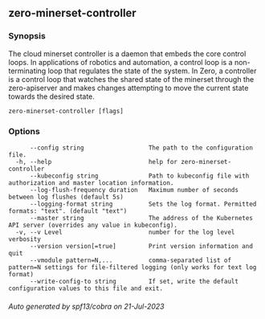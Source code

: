 ## zero-minerset-controller



### Synopsis

The cloud minerset controller is a daemon that embeds
the core control loops. In applications of robotics and
automation, a control loop is a non-terminating loop that regulates the state of
the system. In Zero, a controller is a control loop that watches the shared
state of the minerset through the zero-apiserver and makes changes attempting to move the
current state towards the desired state.

```
zero-minerset-controller [flags]
```

### Options

```
      --config string                  The path to the configuration file.
  -h, --help                           help for zero-minerset-controller
      --kubeconfig string              Path to kubeconfig file with authorization and master location information.
      --log-flush-frequency duration   Maximum number of seconds between log flushes (default 5s)
      --logging-format string          Sets the log format. Permitted formats: "text". (default "text")
      --master string                  The address of the Kubernetes API server (overrides any value in kubeconfig).
  -v, --v Level                        number for the log level verbosity
      --version version[=true]         Print version information and quit
      --vmodule pattern=N,...          comma-separated list of pattern=N settings for file-filtered logging (only works for text log format)
      --write-config-to string         If set, write the default configuration values to this file and exit.
```

###### Auto generated by spf13/cobra on 21-Jul-2023
